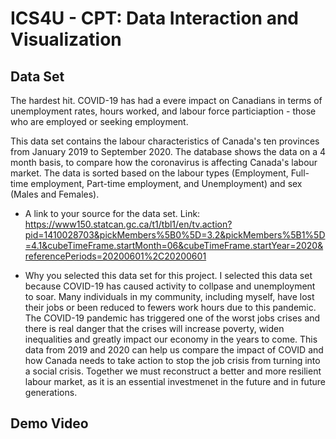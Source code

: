 
# ICS4U - CPT: Data Interaction and Visualization

## Data Set
The hardest hit. COVID-19 has had a evere impact on Canadians in terms of unemployment rates, hours worked, and labour force particiaption - those who are employed or seeking employment. 

This data set contains the labour characteristics of Canada's ten provinces from January 2019 to September 2020. The database shows the data on a 4 month basis, to compare how the coronavirus is affecting Canada's labour market. The data is sorted based on the labour types (Employment, Full-time employment, Part-time employment, and Unemployment) and sex (Males and Females).
* A link to your source for the data set.
Link:  <a href = "https://www150.statcan.gc.ca/t1/tbl1/en/tv.action?pid=1410028703&pickMembers%5B0%5D=3.2&pickMembers%5B1%5D=4.1&cubeTimeFrame.startMonth=06&cubeTimeFrame.startYear=2020&referencePeriods=20200601%2C20200601"> https://www150.statcan.gc.ca/t1/tbl1/en/tv.action?pid=1410028703&pickMembers%5B0%5D=3.2&pickMembers%5B1%5D=4.1&cubeTimeFrame.startMonth=06&cubeTimeFrame.startYear=2020&referencePeriods=20200601%2C20200601

* Why you selected this data set for this project.
I selected this data set because COVID-19 has caused activity to collpase and unemployment to soar. Many individuals in my community, including myself, have lost their jobs or been reduced to fewers work hours due to this pandemic. The COVID-19 pandemic has triggered one of the worst jobs crises and there is real danger that the crises will increase poverty, widen inequalities and greatly impact our economy in the years to come.  This data from 2019 and 2020 can help us compare the impact of COVID and how Canada needs to take action to stop the job crisis from turning into a social crisis. Together we must reconstruct a better and more resilient labour market, as it is an essential investmenet in the future and in future generations. 

## Demo Video

